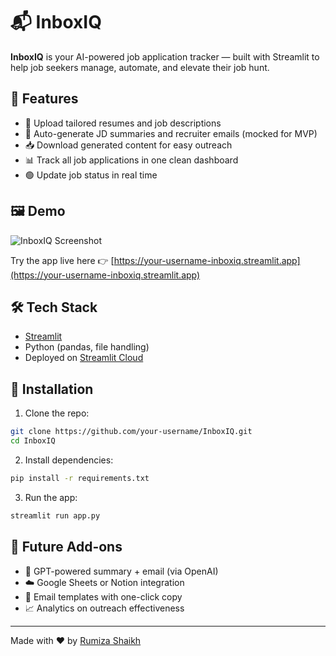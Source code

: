 
# 📬 InboxIQ

**InboxIQ** is your AI-powered job application tracker — built with Streamlit to help job seekers manage, automate, and elevate their job hunt.

## 🚀 Features

- 📄 Upload tailored resumes and job descriptions
- 🧠 Auto-generate JD summaries and recruiter emails (mocked for MVP)
- 📥 Download generated content for easy outreach
- 📊 Track all job applications in one clean dashboard
- 🟢 Update job status in real time

## 🖼 Demo

![InboxIQ Screenshot](https://user-images.githubusercontent.com/placeholder/inboxiq-screenshot.png)

Try the app live here 👉 [https://your-username-inboxiq.streamlit.app](https://your-username-inboxiq.streamlit.app)

## 🛠 Tech Stack

- [Streamlit](https://streamlit.io)
- Python (pandas, file handling)
- Deployed on [Streamlit Cloud](https://streamlit.io/cloud)

## 📝 Installation

1. Clone the repo:
```bash
git clone https://github.com/your-username/InboxIQ.git
cd InboxIQ
```

2. Install dependencies:
```bash
pip install -r requirements.txt
```

3. Run the app:
```bash
streamlit run app.py
```

## 🧠 Future Add-ons

- 🔑 GPT-powered summary + email (via OpenAI)
- ☁️ Google Sheets or Notion integration
- 💬 Email templates with one-click copy
- 📈 Analytics on outreach effectiveness

---

Made with ❤️ by [Rumiza Shaikh](https://www.linkedin.com/in/rumiza-shaikh)
